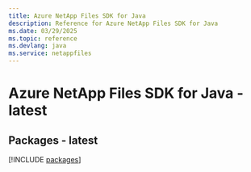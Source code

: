 ```yaml
---
title: Azure NetApp Files SDK for Java
description: Reference for Azure NetApp Files SDK for Java
ms.date: 03/29/2025
ms.topic: reference
ms.devlang: java
ms.service: netappfiles
---
```

# Azure NetApp Files SDK for Java - latest
## Packages - latest
[!INCLUDE [packages](netapp-files-index.md)]